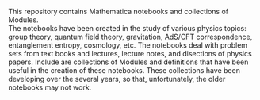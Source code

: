 This repository contains Mathematica notebooks and collections of Modules.  
The notebooks have been created in the study of various physics topics: group theory, quantum field theory, gravitation, 
AdS/CFT correspondence, entanglement entropy, cosmology, etc.  The notebooks deal with problem sets from text books
and lectures, lecture notes, and disections of physics papers.
Include are collections of Modules and definitions that have been useful in the creation of these notebooks. 
These collections have been developing over the several years, so that, unfortunately, the older notebooks may not
work.
